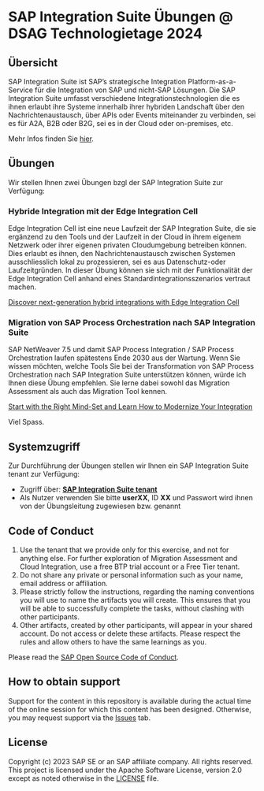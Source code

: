 # SAP Integration Suite Übungen @ DSAG Technologietage 2024

## Übersicht

SAP Integration Suite ist SAP’s strategische Integration Platform-as-a-Service für die Integration von SAP und nicht-SAP Lösungen. Die SAP Integration Suite umfasst verschiedene Integrationstechnologien die es ihnen erlaubt ihre Systeme innerhalb ihrer hybriden Landschaft über den Nachrichtenaustausch, über APIs oder Events miteinander zu verbinden, sei es für A2A, B2B oder B2G, sei es in der Cloud oder on-premises, etc.

Mehr Infos finden Sie [hier](https://help.sap.com/docs/integration-suite/sap-integration-suite/what-is-sap-integration-suite).

## Übungen

Wir stellen Ihnen zwei Übungen bzgl der SAP Integration Suite zur Verfügung:

### Hybride Integration mit der Edge Integration Cell

Edge Integration Cell ist eine neue Laufzeit der SAP Integration Suite, die sie ergänzend zu den Tools und der Laufzeit in der Cloud in ihrem eigenem Netzwerk oder ihrer eigenen privaten Cloudumgebung betreiben können. Dies erlaubt es ihnen, den Nachrichtenaustausch zwischen Systemen ausschliesslich lokal zu prozessieren, sei es aus Datenschutz-oder Laufzeitgründen. In dieser Übung können sie sich mit der Funktionalität der Edge Integration Cell anhand eines Standardintegrationsszenarios vertraut machen.

[Discover next-generation hybrid integrations with Edge Integration Cell](https://github.com/peasantsboot/EdgeIntegrationCellExercise)

### Migration von SAP Process Orchestration nach SAP Integration Suite

SAP NetWeaver 7.5 und damit SAP Process Integration / SAP Process Orchestration laufen spätestens Ende 2030 aus der Wartung. Wenn Sie wissen möchten, welche Tools Sie bei der Transformation von SAP Process Orchestration nach SAP Integration Suite unterstützen können, würde ich Ihnen diese Übung empfehlen. Sie lerne dabei sowohl das Migration Assessment als auch das Migration Tool kennen.

[Start with the Right Mind-Set and Learn How to Modernize Your Integration](https://github.com/peasantsboot/MigrationExercise)

Viel Spass.

## Systemzugriff

Zur Durchführung der Übungen stellen wir Ihnen ein SAP Integration Suite tenant zur Verfügung:

- Zugriff über: [**SAP Integration Suite tenant**](https://cpisuite-europe-03.integrationsuite.cfapps.eu20-001.hana.ondemand.com/shell/home)
- Als Nutzer verwenden Sie bitte **userXX**, ID **XX** und Passwort wird ihnen von der Übungsleitung zugewiesen bzw. genannt

<!-- **OR** Link to the Tutorial Navigator for example... 
Start the exercises [here](https://developers.sap.com/tutorials/abap-environment-trial-onboarding.html).
-->

<!--
**IMPORTANT**
Your repo must contain the .reuse and LICENSES folder and the License section below. DO NOT REMOVE the section or folders/files. Also, remove all unused template assets(images, folders, etc) from the exercises folder. 
-->

<!--
## Contributing
Please read the [CONTRIBUTING.md](./CONTRIBUTING.md) to understand the contribution guidelines.
-->

## Code of Conduct
1. Use the tenant that we provide only for this exercise, and not for anything else. For further exploration of Migration Assessment and Cloud Integration, use a free BTP trial account or a Free Tier tenant.
2. Do not share any private or personal information such as your name, email address or affiliation.
3. Please strictly follow the instructions, regarding the naming conventions you will use to name the artifacts you will create. This ensures that you will be able to successfully complete the tasks, without clashing with other participants.
4. Other artifacts, created by other participants, will appear in your shared account. Do not access or delete these artifacts. Please respect the rules and allow others to have the same learnings as you.

Please read the [SAP Open Source Code of Conduct](https://github.com/SAP-samples/.github/blob/main/CODE_OF_CONDUCT.md).

## How to obtain support
Support for the content in this repository is available during the actual time of the online session for which this content has been designed. Otherwise, you may request support via the [Issues](../../issues) tab.

## License
Copyright (c) 2023 SAP SE or an SAP affiliate company. All rights reserved. This project is licensed under the Apache Software License, version 2.0 except as noted otherwise in the [LICENSE](LICENSES/Apache-2.0.txt) file.
